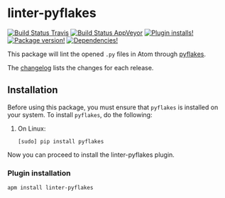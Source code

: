 # linter-pyflakes

[![Build Status Travis](https://img.shields.io/travis/AtomLinter/linter-pyflakes.svg)](https://travis-ci.org/AtomLinter/linter-pyflakes)
[![Build Status AppVeyor](https://ci.appveyor.com/api/projects/status/github/AtomLinter/linter-pyflakes?branch=master&svg=true)](https://ci.appveyor.com/project/Arcanemagus/linter-pyflakes)
[![Plugin installs!](https://img.shields.io/apm/dm/linter-pyflakes.svg)](https://atom.io/packages/linter-pyflakes)
[![Package version!](https://img.shields.io/apm/v/linter-pyflakes.svg)](https://atom.io/packages/linter-pyflakes)
[![Dependencies!](https://img.shields.io/david/AtomLinter/linter-pyflakes.svg)](https://david-dm.org/AtomLinter/linter-pyflakes)

This package will lint the opened `.py` files in Atom through [pyflakes](https://launchpad.net/pyflakes).

The [changelog](https://github.com/AtomLinter/linter-pyflakes/blob/master/CHANGELOG.md) lists the changes for each release.

## Installation

Before using this package, you must ensure that `pyflakes` is installed on your system. To install `pyflakes`, do the following:

1.  On Linux:

    ```ShellSession
    [sudo] pip install pyflakes
    ```

Now you can proceed to install the linter-pyflakes plugin.

### Plugin installation

```ShellSession
apm install linter-pyflakes
```
